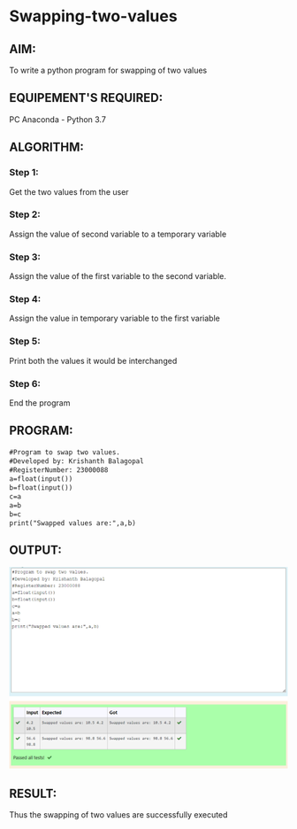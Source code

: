# Swapping-two-values
## AIM:
To write a python program for swapping of two values
## EQUIPEMENT'S REQUIRED: 
PC
Anaconda - Python 3.7
## ALGORITHM: 
### Step 1:
Get the two values from the user
### Step 2: 
Assign the value of second variable to a temporary variable 
### Step 3: 
Assign the value of the first variable to the second variable.
### Step 4:  
Assign the value in temporary variable to the first variable
### Step 5: 
Print both the values it would be interchanged
### Step 6: 
End the program
## PROGRAM:
```
#Program to swap two values.
#Developed by: Krishanth Balagopal
#RegisterNumber: 23000088
a=float(input())
b=float(input())
c=a
a=b
b=c
print("Swapped values are:",a,b)

```
## OUTPUT:

![Alt text](<Screenshot 2023-11-23 125300.png>)

## RESULT:
Thus the swapping of two values are successfully executed



